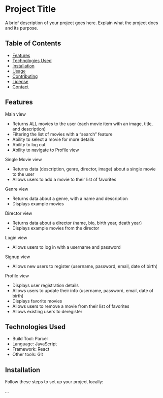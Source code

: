 # Project Title

A brief description of your project goes here. Explain what the project does and its purpose.

## Table of Contents

- [Features](#features)
- [Technologies Used](#technologies-used)
- [Installation](#installation)
- [Usage](#usage)
- [Contributing](#contributing)
- [License](#license)
- [Contact](#contact)

## Features

Main view

- Returns ALL movies to the user (each movie item with an image, title, and description)
- Filtering the list of movies with a “search” feature
- Ability to select a movie for more details
- Ability to log out
- Ability to navigate to Profile view

Single Movie view

- Returns data (description, genre, director, image) about a single movie to the user
- Allows users to add a movie to their list of favorites

Genre view

- Returns data about a genre, with a name and description
- Displays example movies

Director view

- Returns data about a director (name, bio, birth year, death year)
- Displays example movies from the director

Login view

- Allows users to log in with a username and password

Signup view

- Allows new users to register (username, password, email, date of birth)

Profile view

- Displays user registration details
- Allows users to update their info (username, password, email, date of birth)
- Displays favorite movies
- Allows users to remove a movie from their list of favorites
- Allows existing users to deregister

## Technologies Used

- Build Tool: Parcel
- Language: JavaScript
- Framework: React
- Other tools: Git

## Installation

Follow these steps to set up your project locally:

...
